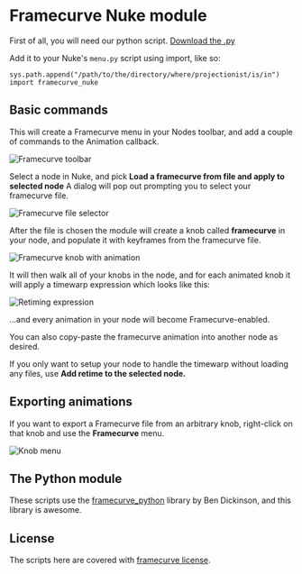 # Framecurve Nuke module

First of all, you will need our python script. [Download the .py](framecurve_nuke/raw/master/scripts/applyFramecurve.py)

Add it to your Nuke's `menu.py` script using import, like so:

	sys.path.append("/path/to/the/directory/where/projectionist/is/in")
	import framecurve_nuke

## Basic commands

This will create a Framecurve menu in your Nodes toolbar, and add a couple of commands to the Animation callback.

![Framecurve toolbar](framecurve_nuke/raw/master/images/nuke_fc_toolbar.png)

Select a node in Nuke, and pick **Load a framecurve from file and apply to selected node**
A dialog will pop out prompting you to select your framecurve file.

![Framecurve file selector](framecurve_nuke/raw/master/images/nuke_fc_selectfile.png)

After the file is chosen the module will create a knob called **framecurve** in your node, and populate it with
keyframes from the framecurve file.

![Framecurve knob with animation](framecurve_nuke/raw/master/images/nuke_fc_knob.png)

It will then walk all of your knobs in the node, and for each animated knob it will apply a timewarp expression which looks like this:

![Retiming expression](framecurve_nuke/raw/master/images/nuke_fc_expressions.png)

...and every animation in your node will become Framecurve-enabled. 

You can also copy-paste the framecurve animation into another node as desired.

If you only want to setup your node to handle the timewarp without loading any files, use **Add retime to the selected node.**

## Exporting animations

If you want to export a Framecurve file from an arbitrary knob, right-click on that knob and use the **Framecurve** menu.

![Knob menu](framecurve_nuke/raw/master/images/nuke_fc_anim_menu.png)

## The Python module

These scripts use the [framecurve_python](http://github.com/guerilla-di/framecurve_python) library by Ben Dickinson, and this library is awesome.

## License

The scripts here are covered with [framecurve license](http://framecurve.org/scripts/#license).